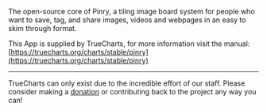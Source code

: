 The open-source core of Pinry, a tiling image board system for people who want to save, tag, and share images, videos and webpages in an easy to skim through format.

This App is supplied by TrueCharts, for more information visit the manual: [https://truecharts.org/charts/stable/pinry](https://truecharts.org/charts/stable/pinry)

---

TrueCharts can only exist due to the incredible effort of our staff.
Please consider making a [donation](https://truecharts.org/about/sponsor) or contributing back to the project any way you can!

